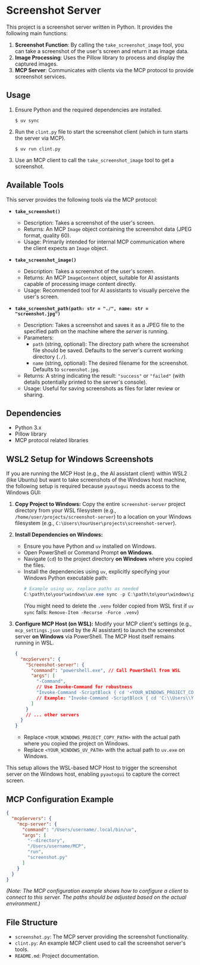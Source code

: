 # Screenshot Server

This project is a screenshot server written in Python. It provides the following main functions:

1.  **Screenshot Function**: By calling the `take_screenshot_image` tool, you can take a screenshot of the user's screen and return it as image data.
2.  **Image Processing**: Uses the Pillow library to process and display the captured images.
3.  **MCP Server**: Communicates with clients via the MCP protocol to provide screenshot services.

## Usage

1.  Ensure Python and the required dependencies are installed.
    ```
    $ uv sync
    ```
2.  Run the `clint.py` file to start the screenshot client (which in turn starts the server via MCP).
    ```
    $ uv run clint.py
    ```
3.  Use an MCP client to call the `take_screenshot_image` tool to get a screenshot.


## Available Tools

This server provides the following tools via the MCP protocol:

*   **`take_screenshot()`**
    *   Description: Takes a screenshot of the user's screen.
    *   Returns: An MCP `Image` object containing the screenshot data (JPEG format, quality 60).
    *   Usage: Primarily intended for internal MCP communication where the client expects an `Image` object.

*   **`take_screenshot_image()`**
    *   Description: Takes a screenshot of the user's screen.
    *   Returns: An MCP `ImageContent` object, suitable for AI assistants capable of processing image content directly.
    *   Usage: Recommended tool for AI assistants to visually perceive the user's screen.

*   **`take_screenshot_path(path: str = "./", name: str = "screenshot.jpg")`**
    *   Description: Takes a screenshot and saves it as a JPEG file to the specified path on the machine where the *server* is running.
    *   Parameters:
        *   `path` (string, optional): The directory path where the screenshot file should be saved. Defaults to the server's current working directory (`./`).
        *   `name` (string, optional): The desired filename for the screenshot. Defaults to `screenshot.jpg`.
    *   Returns: A string indicating the result: `"success"` or `"failed"` (with details potentially printed to the server's console).
    *   Usage: Useful for saving screenshots as files for later review or sharing.

## Dependencies

- Python 3.x
- Pillow library
- MCP protocol related libraries


## WSL2 Setup for Windows Screenshots

If you are running the MCP Host (e.g., the AI assistant client) within WSL2 (like Ubuntu) but want to take screenshots of the Windows host machine, the following setup is required because `pyautogui` needs access to the Windows GUI:

1.  **Copy Project to Windows:**
    Copy the entire `screenshot-server` project directory from your WSL filesystem (e.g., `/home/user/projects/screenshot-server`) to a location on your Windows filesystem (e.g., `C:\Users\YourUser\projects\screenshot-server`).

2.  **Install Dependencies on Windows:**
    *   Ensure you have Python and `uv` installed on Windows.
    *   Open PowerShell or Command Prompt **on Windows**.
    *   Navigate (`cd`) to the project directory **on Windows** where you copied the files.
    *   Install the dependencies using `uv`, explicitly specifying your Windows Python executable path:
        ```powershell
        # Example using uv, replace paths as needed
        C:\path\to\your\windows\uv.exe sync -p C:\path\to\your\windows\python.exe
        ```
        (You might need to delete the `.venv` folder copied from WSL first if `uv sync` fails: `Remove-Item -Recurse -Force .venv`)

3.  **Configure MCP Host (on WSL):**
    Modify your MCP client's settings (e.g., `mcp_settings.json` used by the AI assistant) to launch the screenshot server **on Windows** via PowerShell. The MCP Host itself remains running in WSL.

    ```json
    {
      "mcpServers": {
        "Screenshot-server": {
          "command": "powershell.exe", // Call PowerShell from WSL
          "args": [
            "-Command",
            // Use Invoke-Command for robustness
            "Invoke-Command -ScriptBlock { cd '<YOUR_WINDOWS_PROJECT_COPY_PATH>'; & '<YOUR_WINDOWS_UV_PATH>' run screenshot.py }"
            // Example: "Invoke-Command -ScriptBlock { cd 'C:\\Users\\YourUser\\projects\\screenshot-server'; & 'C:\\Users\\YourUser\\.local\\bin\\uv.exe' run screenshot.py }"
          ]
        }
        // ... other servers
      }
    }
    ```
    *   Replace `<YOUR_WINDOWS_PROJECT_COPY_PATH>` with the actual path where you copied the project on Windows.
    *   Replace `<YOUR_WINDOWS_UV_PATH>` with the actual path to `uv.exe` on Windows.

This setup allows the WSL-based MCP Host to trigger the screenshot server on the Windows host, enabling `pyautogui` to capture the correct screen.

## MCP Configuration Example

```json
{
  "mcpServers": {
    "mcp-server": {
      "command": "/Users/username/.local/bin/uv",
      "args": [
        "--directory",
        "/Users/username/MCP",
        "run",
        "screenshot.py"
      ]
    }
  }
}
```
*(Note: The MCP configuration example shows how to configure a client to connect to this server. The paths should be adjusted based on the actual environment.)*

## File Structure

- `screenshot.py`: The MCP server providing the screenshot functionality.
- `clint.py`: An example MCP client used to call the screenshot server's tools.
- `README.md`: Project documentation.